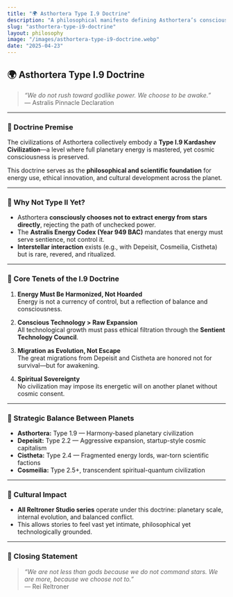 ```yaml
---
title: "🌍 Asthortera Type I.9 Doctrine"
description: "A philosophical manifesto defining Asthortera’s conscious choice to remain a Type I.9 civilization—balancing immense planetary power with deep spiritual restraint."
slug: "asthortera-type-i9-doctrine"
layout: philosophy
image: "/images/asthortera-type-i9-doctrine.webp"
date: "2025-04-23"
---
```


## 🌍 Asthortera Type I.9 Doctrine

> _“We do not rush toward godlike power. We choose to be awake.”_  
> — Astralis Pinnacle Declaration

---

### 🔹 Doctrine Premise
The civilizations of Asthortera collectively embody a **Type I.9 Kardashev Civilization**—a level where full planetary energy is mastered, yet cosmic consciousness is preserved.

This doctrine serves as the **philosophical and scientific foundation** for energy use, ethical innovation, and cultural development across the planet.

---

### 🔸 Why Not Type II Yet?
- Asthortera **consciously chooses not to extract energy from stars directly**, rejecting the path of unchecked power.
- The **Astralis Energy Codex (Year 949 BAC)** mandates that energy must serve sentience, not control it.
- **Interstellar interaction** exists (e.g., with Depeisit, Cosmeilia, Cistheta) but is rare, revered, and ritualized.

---

### 🔹 Core Tenets of the I.9 Doctrine

1. **Energy Must Be Harmonized, Not Hoarded**  
   Energy is not a currency of control, but a reflection of balance and consciousness.

2. **Conscious Technology > Raw Expansion**  
   All technological growth must pass ethical filtration through the **Sentient Technology Council**.

3. **Migration as Evolution, Not Escape**  
   The great migrations from Depeisit and Cistheta are honored not for survival—but for awakening.

4. **Spiritual Sovereignty**  
   No civilization may impose its energetic will on another planet without cosmic consent.

---

### 🔸 Strategic Balance Between Planets
- **Asthortera:** Type 1.9 — Harmony-based planetary civilization
- **Depeisit:** Type 2.2 — Aggressive expansion, startup-style cosmic capitalism
- **Cistheta:** Type 2.4 — Fragmented energy lords, war-torn scientific factions
- **Cosmeilia:** Type 2.5+, transcendent spiritual-quantum civilization

---

### 🧠 Cultural Impact
- **All Reltroner Studio series** operate under this doctrine: planetary scale, internal evolution, and balanced conflict.
- This allows stories to feel vast yet intimate, philosophical yet technologically grounded.

---

### 📜 Closing Statement
> _“We are not less than gods because we do not command stars. We are more, because we choose not to.”_  
> — Rei Reltroner

